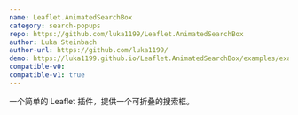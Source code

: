 ```yaml
---
name: Leaflet.AnimatedSearchBox
category: search-popups
repo: https://github.com/luka1199/Leaflet.AnimatedSearchBox
author: Luka Steinbach
author-url: https://github.com/luka1199/
demo: https://luka1199.github.io/Leaflet.AnimatedSearchBox/examples/example_fuse.html
compatible-v0:
compatible-v1: true
---
```


一个简单的 Leaflet 插件，提供一个可折叠的搜索框。
